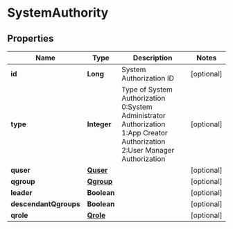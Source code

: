 
# SystemAuthority

## Properties
Name | Type | Description | Notes
------------ | ------------- | ------------- | -------------
**id** | **Long** | System Authorization ID |  [optional]
**type** | **Integer** | Type of System Authorization 0:System Administrator Authorization 1:App Creator Authorization 2:User Manager Authorization |  [optional]
**quser** | [**Quser**](Quser.md) |  |  [optional]
**qgroup** | [**Qgroup**](Qgroup.md) |  |  [optional]
**leader** | **Boolean** |  |  [optional]
**descendantQgroups** | **Boolean** |  |  [optional]
**qrole** | [**Qrole**](Qrole.md) |  |  [optional]



